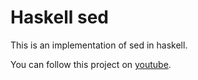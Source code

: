 # Haskell sed

This is an implementation of sed in haskell.

You can follow this project on [youtube](http://www.youtube.com/connermcd).
